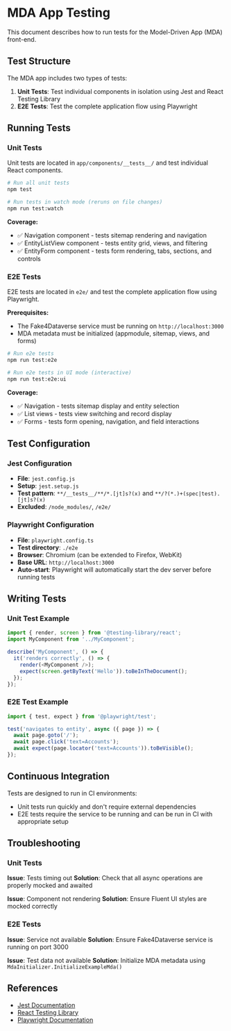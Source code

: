 # MDA App Testing

This document describes how to run tests for the Model-Driven App (MDA) front-end.

## Test Structure

The MDA app includes two types of tests:

1. **Unit Tests**: Test individual components in isolation using Jest and React Testing Library
2. **E2E Tests**: Test the complete application flow using Playwright

## Running Tests

### Unit Tests

Unit tests are located in `app/components/__tests__/` and test individual React components.

```bash
# Run all unit tests
npm test

# Run tests in watch mode (reruns on file changes)
npm run test:watch
```

**Coverage:**
- ✅ Navigation component - tests sitemap rendering and navigation
- ✅ EntityListView component - tests entity grid, views, and filtering
- ✅ EntityForm component - tests form rendering, tabs, sections, and controls

### E2E Tests

E2E tests are located in `e2e/` and test the complete application flow using Playwright.

**Prerequisites:**
- The Fake4Dataverse service must be running on `http://localhost:3000`
- MDA metadata must be initialized (appmodule, sitemap, views, and forms)

```bash
# Run e2e tests
npm run test:e2e

# Run e2e tests in UI mode (interactive)
npm run test:e2e:ui
```

**Coverage:**
- ✅ Navigation - tests sitemap display and entity selection
- ✅ List views - tests view switching and record display
- ✅ Forms - tests form opening, navigation, and field interactions

## Test Configuration

### Jest Configuration

- **File**: `jest.config.js`
- **Setup**: `jest.setup.js`
- **Test pattern**: `**/__tests__/**/*.[jt]s?(x)` and `**/?(*.)+(spec|test).[jt]s?(x)`
- **Excluded**: `/node_modules/`, `/e2e/`

### Playwright Configuration

- **File**: `playwright.config.ts`
- **Test directory**: `./e2e`
- **Browser**: Chromium (can be extended to Firefox, WebKit)
- **Base URL**: `http://localhost:3000`
- **Auto-start**: Playwright will automatically start the dev server before running tests

## Writing Tests

### Unit Test Example

```typescript
import { render, screen } from '@testing-library/react';
import MyComponent from '../MyComponent';

describe('MyComponent', () => {
  it('renders correctly', () => {
    render(<MyComponent />);
    expect(screen.getByText('Hello')).toBeInTheDocument();
  });
});
```

### E2E Test Example

```typescript
import { test, expect } from '@playwright/test';

test('navigates to entity', async ({ page }) => {
  await page.goto('/');
  await page.click('text=Accounts');
  await expect(page.locator('text=Accounts')).toBeVisible();
});
```

## Continuous Integration

Tests are designed to run in CI environments:

- Unit tests run quickly and don't require external dependencies
- E2E tests require the service to be running and can be run in CI with appropriate setup

## Troubleshooting

### Unit Tests

**Issue**: Tests timing out
**Solution**: Check that all async operations are properly mocked and awaited

**Issue**: Component not rendering
**Solution**: Ensure Fluent UI styles are mocked correctly

### E2E Tests

**Issue**: Service not available
**Solution**: Ensure Fake4Dataverse service is running on port 3000

**Issue**: Test data not available
**Solution**: Initialize MDA metadata using `MdaInitializer.InitializeExampleMda()`

## References

- [Jest Documentation](https://jestjs.io/)
- [React Testing Library](https://testing-library.com/react)
- [Playwright Documentation](https://playwright.dev/)
